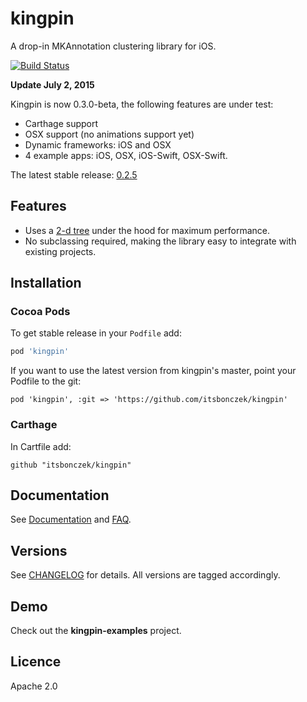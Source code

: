 # kingpin

A drop-in MKAnnotation clustering library for iOS.

[![Build Status](https://travis-ci.org/itsbonczek/kingpin.svg?branch=master)](https://travis-ci.org/itsbonczek/kingpin)

__Update July 2, 2015__

Kingpin is now 0.3.0-beta, the following features are under test:

- Carthage support
- OSX support (no animations support yet)
- Dynamic frameworks: iOS and OSX
- 4 example apps: iOS, OSX, iOS-Swift, OSX-Swift.

The latest stable release: [0.2.5](https://github.com/itsbonczek/kingpin/releases/tag/0.2.5)

## Features

* Uses a [2-d tree](http://en.wikipedia.org/wiki/K-d_tree) under the hood for maximum performance.
* No subclassing required, making the library easy to integrate with existing projects.

## Installation

### Cocoa Pods

To get stable release in your `Podfile` add:

```ruby
pod 'kingpin'
```

If you want to use the latest version from kingpin's master, point your Podfile to the git:

```
pod 'kingpin', :git => 'https://github.com/itsbonczek/kingpin'
```

### Carthage

In Cartfile add:

```
github "itsbonczek/kingpin"
```

## Documentation

See [Documentation](https://github.com/itsbonczek/kingpin/blob/master/Documentation/Documentation.md) and [FAQ](https://github.com/itsbonczek/kingpin/blob/master/Documentation/FAQ.md).

## Versions

See [CHANGELOG](https://github.com/itsbonczek/kingpin/blob/master/CHANGELOG.md) for details. All versions are tagged accordingly.

## Demo

Check out the **kingpin-examples** project.

## Licence

Apache 2.0

